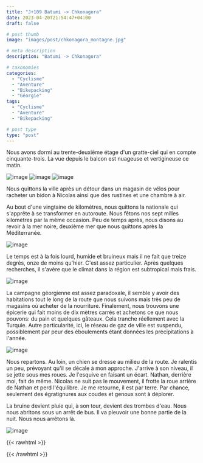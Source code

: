```yaml
---
title: "J+109 Batumi -> Chkonagora"
date: 2023-04-20T21:54:47+04:00
draft: false

# post thumb
image: "images/post/chkonagora_montagne.jpg"

# meta description
description: "Batumi -> Chkonagora"

# taxonomies
categories:
  - "Cyclisme" 
  - "Aventure" 
  - "Bikepacking"
  - "Géorgie" 
tags:
  - "Cyclisme" 
  - "Aventure" 
  - "Bikepacking" 

# post type
type: "post"
---
```


Nous avons dormi au trente-deuxième étage d'un gratte-ciel qui en compte cinquante-trois. La vue depuis le balcon est nuageuse et vertigineuse ce matin. 

![image](../../images/post/chkonagora_ascenseur.jpg)
![image](../../images/post/chkonagora_balconmer.jpg)
![image](../../images/post/chkonagora_balconville.jpg)

Nous quittons la ville après un détour dans un magasin de vélos pour racheter un bidon à Nicolas ainsi que des rustines et une chambre à air. 

Au bout d'une vingtaine de kilomètres, nous quittons la nationale qui s'apprête à se transformer en autoroute. Nous fêtons nos sept milles kilomètres par la même occasion. Peu de temps après, nous disons au revoir à la mer noire, deuxième mer que nous quittons après la Méditerranée. 

![image](../../images/post/chkonagora_noire.jpg)

Le temps est à la fois lourd, humide et bruineux mais il ne fait que treize degrés, onze de moins qu'hier. C'est assez particulier. Après quelques recherches, il s'avère que le climat dans la région est subtropical mais frais. 

![image](../../images/post/chkonagora_panneau.jpg)

La campagne géorgienne est assez paradoxale, il semble y avoir des habitations tout le long de la route que nous suivons mais très peu de magasins où acheter de la nourriture. Finalement, nous trouvons une épicerie qui fait moins de dix mètres carrés et achetons ce que nous pouvons: du pain et quelques gâteaux. Cela tranche réellement avec la Turquie. Autre particularité, ici, le réseau de gaz de ville est suspendu, possiblement par peur des éboulements étant données les précipitations à l'année.

![image](../../images/post/chkonagora_gaz.jpg)

Nous repartons. Au loin, un chien se dresse au milieu de la route. Je ralentis un peu, prévoyant qu'il se décale à mon approche. J'arrive à son niveau, il se jette sous mes roues. Je l'esquive en faisant un écart. Nathan, derrière moi, fait de même. Nicolas ne suit pas le mouvement, il frotte la roue arrière de Nathan et perd l'équilibre. Je me retourne, il est par terre. Par chance, seulement des égratignures aux coudes et genoux sont à déplorer. 

La bruine devient pluie qui, à son tour, devient des trombes d'eau. Nous nous abritons sous un arrêt de bus. Il va pleuvoir une bonne partie de la nuit. Nous nous arrêtons là. 
 
![image](../../images/post/chkonagora_pluie.jpg)

{{< rawhtml >}} 
<div class="strava-embed-placeholder" data-embed-type="activity" data-embed-id="8925329558"></div><script src="https://strava-embeds.com/embed.js"></script>
{{< /rawhtml >}}
